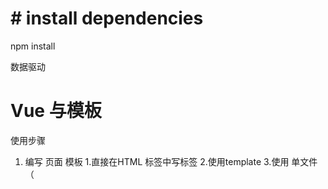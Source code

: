 
# # install dependencies
npm install 

数据驱动

# Vue 与模板
使用步骤
1. 编写 页面 模板
    1.直接在HTML 标签中写标签
    2.使用template
    3.使用 单文件（<template/>）
2. 创建 Vue 的实例
    1.在vue的构造函数中提供：data，methods，computed，watcher，props，...
3. 将vue挂载到 页面中（mount）

# 数据驱动模型
Vue 的执行流程
1. 获得模板：模板中有“要渲染的位置”。
2. 利用 Vue 构造函数中所提供的数据来“渲染”，得到可以在页面中显示的“标签了”。
3. 将标签替换页面中原来有坑的标签。

Vue 利用我们提供的数据和页面中模板生成了一个新的 HTML 标签（node元素），替换到了页面中放置模板的位置。

# 简单的模板渲染

# 虚拟 DOM 

1. 怎么将真正得 DOM 转换为虚拟DOM
2. 怎么将虚拟DOM转换为真正的DOM

思路与深拷贝类似。

# 函数柯里化
参考资料：
- [函数式编程](https://llh911001.gitbook.io/mostly-adequate-guide-chinese/)
- [维基百科](https://zh.wikipedia.org/wiki/Wikipedia:%E9%A6%96%E9%A1%B5)

概念：
1. 柯里化:一个函数原本有多个参数，只传入 **一个参数** ，函数内返回一个新函数由新函数接收需要的参数来运行得到结果。
2. 偏函数:一个函数原本有多个参数，只传入 **一部分参数** ，函数内返回一个新函数由新函数接收需要的参数来运行得到结果。
3. 高阶函数:一个函数**参数是一个函数**，该函数对参数这个函数进行了加工，得到一个函数，这个加工用的函数就是高阶函数。
 
为什么要使用柯里化？为了提升性能，使用柯里化可以缓存一部分能力。
使用两个案例说明：
1. 判断元素。
2. 虚拟 DOM 的 render 方法。

1. 判断元素：
Vue 本质上是使用 HTML 的字符中作为模板的，将字符串的模板转换为 AST（抽象语法树），再转换为 VNode。
- 模板 -> AST 
- AST -> VNode
- VNode -> DOM
提示：最消耗性能的是字符串解析( 模板 -> AST ) 

例子：let s = ' 1 + 2 * ( 3 + 4 ) '
写一个程序，解析这个表达式，得到结果（一般化）
一般会将这个表达式转成 "波兰式" 表达式，然后使用栈结构来运算。

在Vue 中每一个标签可以是真正的 HTML 标签，也可以是自定义组件，如何区分???
在Vue 源码中其实将所有可以用的 HTML 标签已经存了起来。

假设这里是考虑几个标签：
```js
let tagList = 'div,p,img,ul,li'.split(',');
```

需要一个函数，判断一个标签名是否为内置的标签。
```js
function isHTMLTag(tagName){ 
    tagName = tagName.toLowerCase(); // 全部转成小写的。
    if(tagList.indexOf(tagName) > -1 ) return true;
    return false;
}
```

2. 虚拟 DOM render 方法
思考:vue 项目 **模板转换为抽象语法树** 需要执行几次???

- 页面一开始加载需要渲染
- 每一个属性(响应式)数据在发生变化的时候要渲染
- watch,computed 等等

day1的代码，每次需要渲染的时候，模板就会被解析一次（注意，这里我们简化了解析方法）
render 的作用是将虚拟DOM转换为真正的DOM加到页面中
- 虚拟DOM可以降级理解为AST。
- 一个项目在运行的时候模板没变，就是表示 AST 是不会变得

我们可以将代码进行优化，将虚拟DOM缓存起来，生成一个函数，函数只需要传入数据就可以得到真正得 DOM 。


# 问题
- 关于 mountComponent 这个函数里面的
- call
makeMap(['div','p']) 需要遍历这个数据 生成 键值对

```js
let set={
    div:true,
    p:true,
}
set['div'] // true
set['Navigator'] // undefind -> false
```
但是如果是使用的函数，每次都需要判断是不是数组中的

# 响应式原理

- 在我们在使用 Vue 的时候，赋值属性获得属性都是直接使用的Vue实例
- 我们在设置属性值的时候，页面的数据需要跟新。

```js
Object.defineProperty(对象,'设计什么属性名',{
configurable:'当且仅当该属性的 configurable 键值为 true 时，该属性的描述符才能够被改变，同时该属性也能从对应的对象上被删除。默认为 false。',
enumerable:'当且仅当该属性的 enumerable 键值为 true 时，该属性才会出现在对象的枚举属性中。默认为 false。',

// 数据描述符还具有以下可选键值：
value:'该属性对应的值。可以是任何有效的 JavaScript 值（数值，对象，函数等）。默认为 undefined。',
writable:'当且仅当该属性的 writable 键值为 true 时，属性的值，也就是上面的 value，才能被赋值运算符改变。默认为 false。',

//存取描述符还具有以下可选键值：
get:'属性的 getter 函数，如果没有 getter，则为 undefined。当访问该属性时，会调用此函数。执行时不传入任何参数，但是会传入 this 对象（由于继承关系，这里的this并不一定是定义该属性的对象）。该函数的返回值会被用作属性的值。默认为 undefined。',
set:'属性的 setter 函数，如果没有 setter，则为 undefined。当属性值被修改时，会调用此函数。该方法接受一个参数（也就是被赋予的新值），会传入赋值时的 this 对象。默认为 undefined。'
})
```

```js
  let o = {
            name: "jim",
            age: 19,
            gender: "men"
        }
        // 简化响应式
        function defineReactive(target, key, value, enumerable) {
            // 函数内部就是一个局部作用域，这个 value 就只在函数内部使用的变量（闭包） 
            Object.defineProperty(target, key, {
                configurable: true,
                enumerable: !!enumerable,
                get() {
                    console.log(`读取 o 的${key}属性`)
                    return value;
                },
                set(newValue) {
                    console.log(`设置了 o 的${key}属性为${newValue}`)
                    value = newValue;
                }
            })
        }
        // 将对象转换成响应式的
        let keys = Object.keys(o);
        for (let i = 0; i < keys.length; i++) {
            defineReactive(o, keys[i], o[keys[i]], true);
        }
```

**实际开发中对象一般是有多级**

```js
let o ={
    list:[{},...],
    obj:{item...},
}

```
对象可以递归处理，但是数组我们也需要处理比图push进了一个item这个新来的就为被响应式处理。

- push
- pop
- shift
- unshift
- reverse
- sort
- splice

1. 在改变数组的数据的时候，要发出通知
    - vue 2 中的缺陷，数组发生变化，设置length（如：arr.length = 0 ） 没法通知（Vue 3 中使用 Proxy 语法 ES6 的语法解决了这个问题）
2. 加入新的元素应该具备响应式。

注意点：如果一个函数已经定义了，但是我们需要扩展其功能，我们一般的处理方法：
1. 使用一个临时的函数名存储函数
2. 重新定义原来的函数
3. 定义扩展的功能
4. 调用临时的那个函数


扩展数组的方法 push 和 pop 怎么处理？？

- 直接修改 prototype **不行**。
- 修改要进行响应式化的数组原型(__proto__)

现在有个问题：对象已经是改成响应式的了，但是直接给对象赋值为另一个对象，那么就不是响应式的了。

# 发布订阅模式














